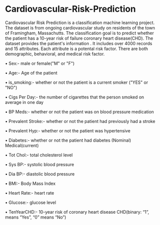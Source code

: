 # Cardiovascular-Risk-Prediction

Cardiovascular Risk Prediction is a classification machine learning project. The dataset is from ongoing cardiovascular study  on residents of the town of Framingham, Massachutts. The classification goal is to predict whether the patient has a 10-year risk of failure coronary heart disease(CHD). The dataset provides the patient's information . It includes over 4000 records and 15 attributes. Each attribute is a potental risk factor. There are both demographic, behavioral, and medical risk factor.

• Sex:- male or female("M" or "F")

• Age:- Age of the patient

• is_smoking:- whether or not the patient is a current smoker ("YES" or "NO")

• Cigs Per Day:- the number of cigarettes that the person smoked on average in one day

• BP Meds:- whether or not the patient was on blood pressure medication

• Prevalent Stroke:- whether or not the patient had previously had a stroke

• Prevalent Hyp:- whether or not the patient was hypertensive

• Diabetes:- whether or not the patient had diabetes (Nominal) Medical(current)

• Tot Chol:- total cholesterol level

• Sys BP:- systolic blood pressure

• Dia BP:- diastolic blood pressure

• BMI:- Body Mass Index

• Heart Rate:- heart rate

• Glucose:- glucose level

• TenYearCHD:- 10-year risk of coronary heart disease CHD(binary: “1”, means “Yes”, “0” means “No”)
